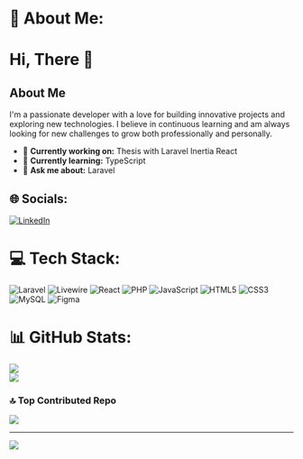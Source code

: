 # 💫 About Me:
# Hi, There 👋

## About Me
I'm a passionate developer with a love for building innovative projects and exploring new technologies. I believe in continuous learning and am always looking for new challenges to grow both professionally and personally.
- 🔭 **Currently working on:** Thesis with Laravel Inertia React
- 🌱 **Currently learning:** TypeScript
- 💬 **Ask me about:** Laravel


## 🌐 Socials:
[![LinkedIn](https://img.shields.io/badge/LinkedIn-%230077B5.svg?logo=linkedin&logoColor=white)](https://linkedin.com/in/https://www.linkedin.com/in/muhammad-iqbal-firdaus-53113b299/) 

# 💻 Tech Stack:
![Laravel](https://img.shields.io/badge/laravel-%23FF2D20.svg?style=flat&logo=laravel&logoColor=white) ![Livewire](https://img.shields.io/badge/livewire-%234e56a6.svg?style=flat&logo=livewire&logoColor=white) ![React](https://img.shields.io/badge/react-%2320232a.svg?style=flat&logo=react&logoColor=%2361DAFB) ![PHP](https://img.shields.io/badge/php-%23777BB4.svg?style=flat&logo=php&logoColor=white) ![JavaScript](https://img.shields.io/badge/javascript-%23323330.svg?style=flat&logo=javascript&logoColor=%23F7DF1E) ![HTML5](https://img.shields.io/badge/html5-%23E34F26.svg?style=flat&logo=html5&logoColor=white) ![CSS3](https://img.shields.io/badge/css3-%231572B6.svg?style=flat&logo=css3&logoColor=white) ![MySQL](https://img.shields.io/badge/mysql-4479A1.svg?style=flat&logo=mysql&logoColor=white) ![Figma](https://img.shields.io/badge/figma-%23F24E1E.svg?style=flat&logo=figma&logoColor=white)
# 📊 GitHub Stats:
![](https://github-readme-streak-stats.herokuapp.com/?user=Kyudyoz&theme=dark&hide_border=false)<br/>
![](https://github-readme-stats.vercel.app/api/top-langs/?username=Kyudyoz&theme=dark&hide_border=false&include_all_commits=false&count_private=false&layout=compact)

### 🔝 Top Contributed Repo
![](https://github-contributor-stats.vercel.app/api?username=Kyudyoz&limit=5&theme=dark&combine_all_yearly_contributions=true)

---
[![](https://visitcount.itsvg.in/api?id=Kyudyoz&icon=0&color=0)](https://visitcount.itsvg.in)

<!-- Proudly created with GPRM ( https://gprm.itsvg.in ) -->
